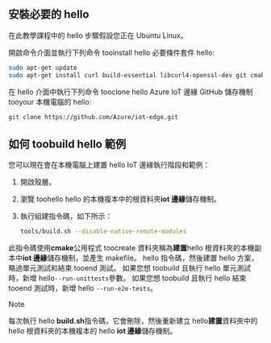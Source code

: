 ## <a name="install-hello-prerequisites"></a>安裝必要的 hello

在此教學課程中的 hello 步驟假設您正在 Ubuntu Linux。

開啟命令介面並執行下列命令 tooinstall hello 必要條件套件 hello:

```bash
sudo apt-get update
sudo apt-get install curl build-essential libcurl4-openssl-dev git cmake libssl-dev uuid-dev valgrind libglib2.0-dev libtool autoconf
```

在 hello 介面中執行下列命令 tooclone hello Azure IoT 邊緣 GitHub 儲存機制 tooyour 本機電腦的 hello:

```bash
git clone https://github.com/Azure/iot-edge.git
```

## <a name="how-toobuild-hello-sample"></a>如何 toobuild hello 範例

您可以現在會在本機電腦上建置 hello IoT 邊緣執行階段和範例：

1. 開啟殼層。

1. 瀏覽 toohello hello 的本機複本中的根資料夾**iot 邊緣**儲存機制。

1. 執行組建指令碼，如下所示：

    ```sh
    tools/build.sh --disable-native-remote-modules
    ```

此指令碼使用**cmake**公用程式 toocreate 資料夾稱為**建置**hello 根資料夾的本機副本中**iot 邊緣**儲存機制，並產生 makefile。 hello 指令碼，然後建置 hello 方案，略過單元測試和結束 tooend 測試。 如果您想 toobuild 且執行 hello 單元測試時，新增 hello`--run-unittests`參數。 如果您想 toobuild 且執行 hello 結束 tooend 測試時，新增 hello `--run-e2e-tests`。

> [!NOTE]
> 每次執行 hello **build.sh**指令碼，它會刪除，然後重新建立 hello**建置**資料夾中的 hello 根資料夾的本機複本的 hello **iot 邊緣**儲存機制。

